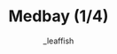 ---
media: "images/rounds/war/medbay_1.png"
media_type: image
title: Medbay (1/4)
author: [_leaffish]
desc: The beating heart of the NT colony, gradually growing more ventilated.
---